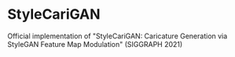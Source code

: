 # StyleCariGAN
Official implementation of "StyleCariGAN: Caricature Generation via StyleGAN Feature Map Modulation" (SIGGRAPH 2021)
